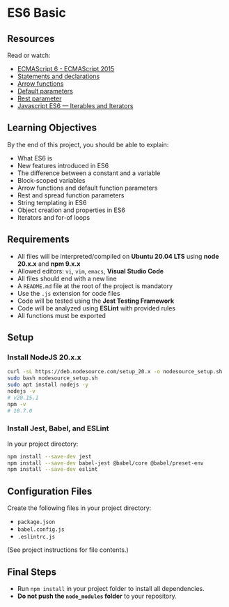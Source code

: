 # ES6 Basic

## Resources

Read or watch:

- [ECMAScript 6 - ECMAScript 2015](https://www.w3schools.com/js/js_es6.asp)
- [Statements and declarations](https://developer.mozilla.org/en-US/docs/Web/JavaScript/Guide/Grammar_and_types#Declarations)
- [Arrow functions](https://developer.mozilla.org/en-US/docs/Web/JavaScript/Reference/Functions/Arrow_functions)
- [Default parameters](https://developer.mozilla.org/en-US/docs/Web/JavaScript/Reference/Functions/Default_parameters)
- [Rest parameter](https://developer.mozilla.org/en-US/docs/Web/JavaScript/Reference/Functions/rest_parameters)
- [Javascript ES6 — Iterables and Iterators](https://medium.com/@thejasonfile/javascript-es6-iterables-and-iterators-869d906442a0)

## Learning Objectives

By the end of this project, you should be able to explain:

- What ES6 is
- New features introduced in ES6
- The difference between a constant and a variable
- Block-scoped variables
- Arrow functions and default function parameters
- Rest and spread function parameters
- String templating in ES6
- Object creation and properties in ES6
- Iterators and for-of loops

## Requirements

- All files will be interpreted/compiled on **Ubuntu 20.04 LTS** using **node 20.x.x** and **npm 9.x.x**
- Allowed editors: `vi`, `vim`, `emacs`, **Visual Studio Code**
- All files should end with a new line
- A `README.md` file at the root of the project is mandatory
- Use the `.js` extension for code files
- Code will be tested using the **Jest Testing Framework**
- Code will be analyzed using **ESLint** with provided rules
- All functions must be exported

## Setup

### Install NodeJS 20.x.x

```bash
curl -sL https://deb.nodesource.com/setup_20.x -o nodesource_setup.sh
sudo bash nodesource_setup.sh
sudo apt install nodejs -y
nodejs -v
# v20.15.1
npm -v
# 10.7.0
```

### Install Jest, Babel, and ESLint

In your project directory:

```bash
npm install --save-dev jest
npm install --save-dev babel-jest @babel/core @babel/preset-env
npm install --save-dev eslint
```

## Configuration Files

Create the following files in your project directory:

- `package.json`
- `babel.config.js`
- `.eslintrc.js`

(See project instructions for file contents.)

## Final Steps

- Run `npm install` in your project folder to install all dependencies.
- **Do not push the `node_modules` folder** to your repository.
